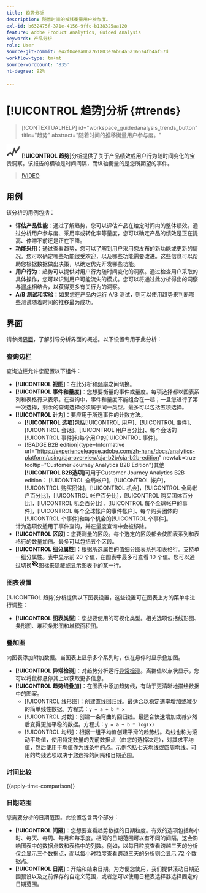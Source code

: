 ```yaml
---
title: 趋势分析
description: 随着时间的推移衡量用户参与度。
exl-id: b632475f-371e-4156-9ffc-b138325aa120
feature: Adobe Product Analytics, Guided Analysis
keywords: 产品分析
role: User
source-git-commit: e42f04eaa06a761803e76b64a5a16674fb4af57d
workflow-type: tm+mt
source-wordcount: '835'
ht-degree: 92%

---
```


# [!UICONTROL 趋势]分析 {#trends}

<!-- markdownlint-disable MD034 -->

>[!CONTEXTUALHELP]
>id="workspace_guidedanalysis_trends_button"
>title="趋势"
>abstract="随着时间的推移衡量用户参与度。"

<!-- markdownlint-enable MD034 -->

![GraphTrend](/help/assets/icons/GraphTrend.svg) **[!UICONTROL 趋势]**&#x200B;分析提供了关于产品绩效或用户行为随时间变化的宝贵洞察。该报告的横轴是时间间隔，而纵轴衡量的是您所期望的事件。


>[!VIDEO](https://video.tv.adobe.com/v/3423437/?captions=chi_hans&quality=12&learn=on)

## 用例

该分析的用例包括：

* **评估产品性能**：通过了解趋势，您可以评估产品在给定时间内的整体绩效。通过分析用户参与度、采用率或转化率等量度，您可以确定产品的绩效是正在提高、停滞不前还是正在下降。
* **功能采用**：通过查看趋势，您可以了解到用户采用您发布的新功能或更新的情况。您可以确定哪些功能很受欢迎，以及哪些功能需要改进。这些信息可以帮助您根据数据做出决策，以确定优先开发哪些功能。
* **用户行为**：趋势可以提供对用户行为随时间变化的洞察。通过检查用户采取的具体操作，您可以识别用户可能流失的模式。您可以将通过此分析得出的洞察与[漏斗](funnel.md)相结合，以获得更多有关行为的洞察。
* **A/B 测试和实验**：如果您在产品内运行 A/B 测试，则可以使用趋势来判断哪些测试随着时间的推移最为成功。

## 界面

请参阅[界面](../overview.md#interface)，了解引导分析界面的概述。以下设置专用于此分析：

### 查询边栏

查询边栏允许您配置以下组件：

* **[!UICONTROL 视图]**：在此分析和[频率](frequency.md)之间切换。
* **[!UICONTROL 事件和量度]**：您想要衡量的事件或量度。每项选择都以图表系列和表格行来表示。在查询中，事件和量度不能组合在一起；一旦您进行了第一次选择，剩余的查询选择必须属于同一类型。最多可以包括五项选择。
* **[!UICONTROL 计为]**：要应用于所选事件的计数方法。 <ul><li>**[!UICONTROL 选项]**&#x200B;包括[!UICONTROL 用户]、[!UICONTROL 事件]、[!UICONTROL 会话]、[!UICONTROL 用户百分比]、每个会话的[!UICONTROL 事件]和每个用户的[!UICONTROL 事件]。</li><li>[!BADGE B2B edition]{type=Informative url="https://experienceleague.adobe.com/zh-hans/docs/analytics-platform/using/cja-overview/cja-b2b/cja-b2b-edition" newtab=true tooltip="Customer Journey Analytics B2B Edition"}其他&#x200B;**[!UICONTROL B2B选项]**&#x200B;可用于Customer Journey Analytics B2B edition： [!UICONTROL 全局帐户]，[!UICONTROL 帐户]，[!UICONTROL 购买团体]，[!UICONTROL 机会]，[!UICONTROL 全局帐户百分比]，[!UICONTROL 帐户百分比]，[!UICONTROL 购买团体百分比]，[!UICONTROL 机会百分比]，[!UICONTROL 每个全球帐户的事件]，[!UICONTROL 每个全球帐户的事件帐户]、每个购买团体的[!UICONTROL 个事件]和每个机会的[!UICONTROL 个事件]。</li></ul>计为选项仅适用于事件查询，并在量度查询中会被移除。
* **[!UICONTROL 区段]**：您要测量的区段。每个选定的区段都会使图表系列和表格行的数量加倍。最多可以包括五个区段。
* **[!UICONTROL 细分属性]**：根据所选属性的值细分图表系列和表格行。支持单一细分属性。表中显示前 20 个值，在图表中最多可查看 10 个值。您可以通过切换![显示隐藏图标](../assets/hide-in-chart.png)图标来隐藏或显示图表中的某一行。

### 图表设置

[!UICONTROL 趋势]分析提供以下图表设置，这些设置可在图表上方的菜单中进行调整：

* **[!UICONTROL 图表类型]**：您想要使用的可视化类型。相关选项包括线形图、条形图、堆积条形图和堆积面积图。

### 叠加图

向图表添加附加数据。当图表上显示多个系列时，仅在悬停时显示叠加图。

* **[!UICONTROL 异常检测]**：对趋势分析运行[异常检测](/help/analysis-workspace/c-anomaly-detection/anomaly-detection.md)。离群值以点状显示，您可以将鼠标悬停其上以获取更多信息。
* **[!UICONTROL 趋势线叠加]**：在图表中添加趋势线，有助于更清晰地描绘数据中的图案。
   * [!UICONTROL 线形图]：创建直线回归线。最适合以稳定速率增加或减少的简单线性数据。方程式：`y = a + b * x`
   * [!UICONTROL 对数]：创建一条弯曲的回归线。最适合快速增加或减少然后变得更加平稳的数据。方程式：`y = a + b * log(x)`
   * [!UICONTROL 均线]：根据一组平均值创建平滑的趋势线。均线也称为滚动平均值，使用特定数量的先前数据点（由您的选择决定），对其求平均值，然后使用平均值作为线条中的点。示例包括七天均线或四周均线。可用的均线选项取决于您选择的间隔和日期范围。

### 时间比较

{{apply-time-comparison}}


### 日期范围

您需要分析的日期范围。此设置包含两个部分：

* **[!UICONTROL 间隔]**：您想要查看趋势数据的日期粒度。有效的选项包括每小时、每天、每周、每月和每季度。相同的日期范围可以有不同的间隔，这会影响图表中的数据点数和表格中的列数。例如，以每日粒度查看跨越三天的分析仅会显示三个数据点，而以每小时粒度查看跨越三天的分析则会显示 72 个数据点。
* **[!UICONTROL 日期]**：开始和结束日期。为方便您使用，我们提供滚动日期范围预设以及之前保存的自定义范围，或者您可以使用日程表选择器选择固定的日期范围。


<!--

## Example

See below for an example of the analysis.

![Trends compare](../assets/trends-compare.png)

-->